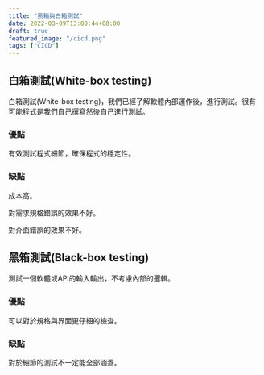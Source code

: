 ```yaml
---
title: "黑箱與白箱測試"
date: 2022-03-09T13:00:44+08:00
draft: true
featured_image: "/cicd.png"
tags: ["CICD"]
---
```


## 白箱測試(White-box testing)

白箱測試(White-box testing)，我們已經了解軟體內部運作後，進行測試。很有可能程式是我們自己撰寫然後自己進行測試。

### 優點

有效測試程式細節，確保程式的穩定性。

### 缺點

成本高。  

對需求規格錯誤的效果不好。  

對介面錯誤的效果不好。

## 黑箱測試(Black-box testing)

測試一個軟體或API的輸入輸出，不考慮內部的邏輯。

### 優點

可以對於規格與界面更仔細的檢查。

### 缺點

對於細節的測試不一定能全部涵蓋。
